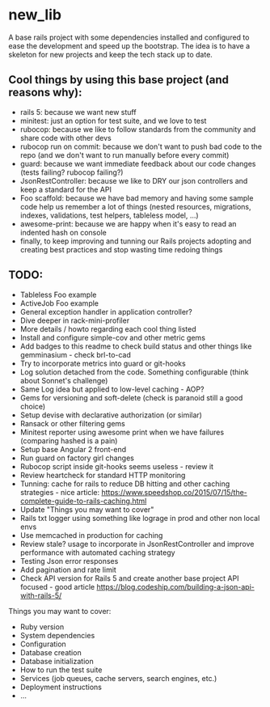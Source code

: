 # new_lib

A base rails project with some dependencies installed and configured to ease the development and speed up the bootstrap.
The idea is to have a skeleton for new projects and keep the tech stack up to date.

## Cool things by using this base project (and reasons why):

* rails 5: because we want new stuff
* minitest: just an option for test suite, and we love to test
* rubocop: because we like to follow standards from the community and share code with other devs
* rubocop run on commit: because we don't want to push bad code to the repo (and we don't want to run manually before every commit)
* guard: because we want immediate feedback about our code changes (tests failing? rubocop failing?)
* JsonRestController: because we like to DRY our json controllers and keep a standard for the API
* Foo scaffold: because we have bad memory and having some sample code help us remember a lot of things (nested resources, migrations, indexes, validations, test helpers, tableless model, ...)
* awesome-print: because we are happy when it's easy to read an indented hash on console
* finally, to keep improving and tunning our Rails projects adopting and creating best practices and stop wasting time redoing things

## TODO:

* Tableless Foo example
* ActiveJob Foo example
* General exception handler in application controller?
* Dive deeper in rack-mini-profiler
* More details / howto regarding each cool thing listed
* Install and configure simple-cov and other metric gems
* Add badges to this readme to check build status and other things like gemminasium - check brl-to-cad
* Try to incorporate metrics into guard or git-hooks
* Log solution detached from the code. Something configurable (think about Sonnet's challenge)
* Same Log idea but applied to low-level caching - AOP?
* Gems for versioning and soft-delete (check is paranoid still a good choice)
* Setup devise with declarative authorization (or similar)
* Ransack or other filtering gems
* Minitest reporter using awesome print when we have failures (comparing hashed is a pain)
* Setup base Angular 2 front-end
* Run guard on factory girl changes
* Rubocop script inside git-hooks seems useless - review it
* Review heartcheck for standard HTTP monitoring
* Tunning: cache for rails to reduce DB hitting and other caching strategies - nice article: https://www.speedshop.co/2015/07/15/the-complete-guide-to-rails-caching.html
* Update "Things you may want to cover"
* Rails txt logger using something like lograge in prod and other non local envs
* Use memcached in production for caching
* Review stale? usage to incorporate in JsonRestController and improve performance with automated caching strategy
* Testing Json error responses
* Add pagination and rate limit
* Check API version for Rails 5 and create another base project API focused - good article https://blog.codeship.com/building-a-json-api-with-rails-5/

Things you may want to cover:

* Ruby version
* System dependencies
* Configuration
* Database creation
* Database initialization
* How to run the test suite
* Services (job queues, cache servers, search engines, etc.)
* Deployment instructions
* ...
